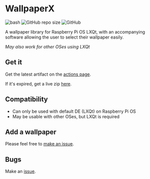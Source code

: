 # WallpaperX
![bash](https://img.shields.io/badge/-bash-black?logo=gnu-bash&style=flat-square&logoColor=white) ![GitHub repo size](https://img.shields.io/github/repo-size/aarikpokras/rpi-wpx?style=flat-square) ![GitHub](https://img.shields.io/github/license/aarikpokras/rpi-wpx?style=flat-square)

A wallpaper library for Raspberry Pi OS LXQt, with an accompanying software allowing the user to select their wallpaper easily.

_May also work for other OSes using LXQt_

## Get it
Get the latest artifact on the [actions page](https://github.com/aarikpokras/rpi-wpx/actions).

If it's expired, get a live zip [here](https://github.com/aarikpokras/rpi-wpx/archive/refs/heads/master.zip).
## Compatibility
* Can only be used with default DE (LXQt) on Raspberry Pi OS
* May be usable with other OSes, but LXQt is required

## Add a wallpaper
Please feel free to [make an issue](https://github.com/aarikpokras/LXQt-wpx/issues/new/choose).

## Bugs
Make an [issue](https://github.com/aarikpokras/rpi-wpx/issues/new).
